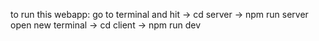 to run this webapp:
go to terminal and hit 
-> cd server
-> npm run server 
open new terminal
-> cd client
-> npm run dev
